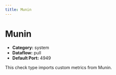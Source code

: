 ```yaml
---
title: Munin
---
```


# Munin

 * **Category:** system
 * **Dataflow:** pull
 * **Default Port:** 4949

This check type imports custom metrics from Munin.
